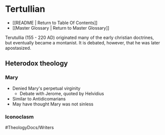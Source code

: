 # Tertullian
- [[README | Return to Table Of Contents]]
- [[Master Glossary | Return to Master Glossary]]

Terutullia (155 - 220 AD) originated many of the early christian doctrines, but eventually became a montanist.
It is debated, however, that he was later apostasized. 

## Heterodox theology
### Mary
- Denied Mary's perpetual virginity
  - Debate with Jerome, quoted by Helvidius
- Similar to Antidicomarians
- May have thought Mary was not sinless

### Iconoclasm



#TheologyDocs/Writers